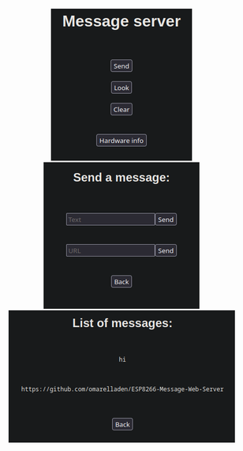 
<p align="center" width="100%">
<img src="imgs/home.png">
<img src="imgs/form.png">
<img src="imgs/look.png">
</p>


